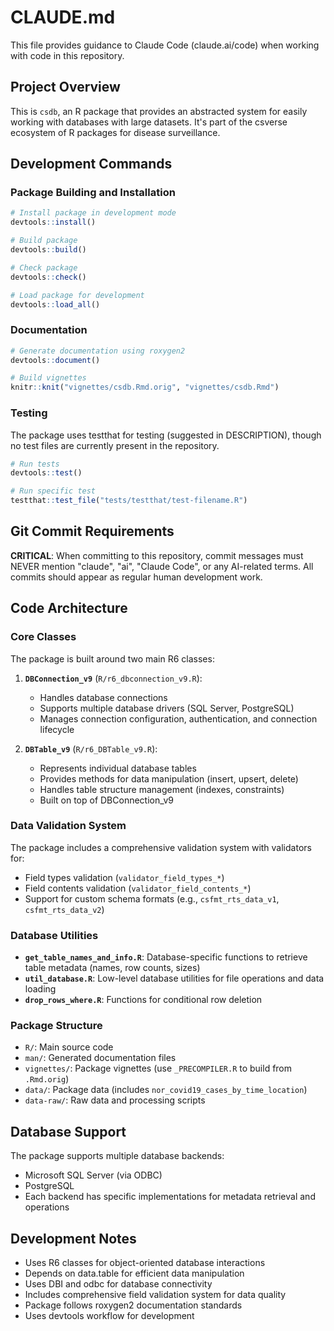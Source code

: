 # CLAUDE.md

This file provides guidance to Claude Code (claude.ai/code) when working with code in this repository.

## Project Overview

This is `csdb`, an R package that provides an abstracted system for easily working with databases with large datasets. It's part of the csverse ecosystem of R packages for disease surveillance.

## Development Commands

### Package Building and Installation
```r
# Install package in development mode
devtools::install()

# Build package
devtools::build()

# Check package
devtools::check()

# Load package for development
devtools::load_all()
```

### Documentation
```r
# Generate documentation using roxygen2
devtools::document()

# Build vignettes
knitr::knit("vignettes/csdb.Rmd.orig", "vignettes/csdb.Rmd")
```

### Testing
The package uses testthat for testing (suggested in DESCRIPTION), though no test files are currently present in the repository.

```r
# Run tests
devtools::test()

# Run specific test
testthat::test_file("tests/testthat/test-filename.R")
```

## Git Commit Requirements

**CRITICAL**: When committing to this repository, commit messages must NEVER mention "claude", "ai", "Claude Code", or any AI-related terms. All commits should appear as regular human development work.

## Code Architecture

### Core Classes

The package is built around two main R6 classes:

1. **`DBConnection_v9`** (`R/r6_dbconnection_v9.R`): 
   - Handles database connections
   - Supports multiple database drivers (SQL Server, PostgreSQL)
   - Manages connection configuration, authentication, and connection lifecycle

2. **`DBTable_v9`** (`R/r6_DBTable_v9.R`):
   - Represents individual database tables
   - Provides methods for data manipulation (insert, upsert, delete)
   - Handles table structure management (indexes, constraints)
   - Built on top of DBConnection_v9

### Data Validation System

The package includes a comprehensive validation system with validators for:
- Field types validation (`validator_field_types_*`)
- Field contents validation (`validator_field_contents_*`)
- Support for custom schema formats (e.g., `csfmt_rts_data_v1`, `csfmt_rts_data_v2`)

### Database Utilities

- **`get_table_names_and_info.R`**: Database-specific functions to retrieve table metadata (names, row counts, sizes)
- **`util_database.R`**: Low-level database utilities for file operations and data loading
- **`drop_rows_where.R`**: Functions for conditional row deletion

### Package Structure

- `R/`: Main source code
- `man/`: Generated documentation files
- `vignettes/`: Package vignettes (use `_PRECOMPILER.R` to build from `.Rmd.orig`)
- `data/`: Package data (includes `nor_covid19_cases_by_time_location`)
- `data-raw/`: Raw data and processing scripts

## Database Support

The package supports multiple database backends:
- Microsoft SQL Server (via ODBC)
- PostgreSQL
- Each backend has specific implementations for metadata retrieval and operations

## Development Notes

- Uses R6 classes for object-oriented database interactions
- Depends on data.table for efficient data manipulation
- Uses DBI and odbc for database connectivity
- Includes comprehensive field validation system for data quality
- Package follows roxygen2 documentation standards
- Uses devtools workflow for development